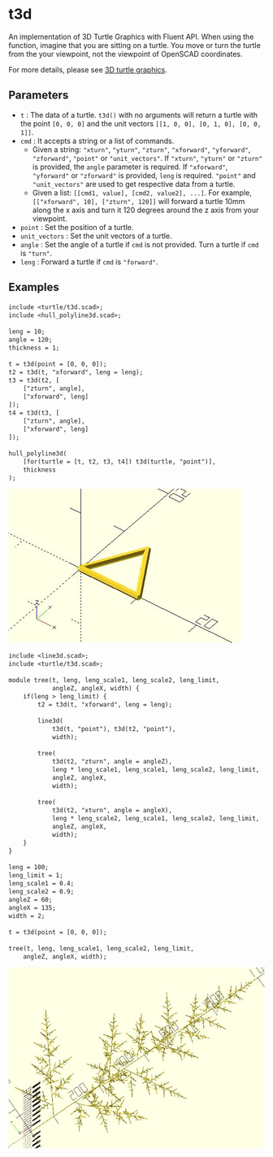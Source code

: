 # t3d

An implementation of 3D Turtle Graphics with Fluent API. When using the function, imagine that you are sitting on a turtle. You move or turn the turtle from the your viewpoint, not the viewpoint of OpenSCAD coordinates. 

For more details, please see [3D turtle graphics](https://openhome.cc/eGossip/OpenSCAD/3DTurtleGraphics.html). 

## Parameters

- `t` : The data of a turtle. `t3d()` with no arguments will return a turtle with the point `[0, 0, 0]` and the unit vectors `[[1, 0, 0], [0, 1, 0], [0, 0, 1]]`.
- `cmd` : It accepts a string or a list of commands. 
    - Given a string: `"xturn"`, `"yturn"`, `"zturn"`, `"xforward"`, `"yforward"`, `"zforward"`, `"point"` or `"unit_vectors"`. If `"xturn"`, `"yturn"` or `"zturn"` is provided, the `angle` parameter is required. If `"xforward"`, `"yforward"` or `"zforward"` is provided, `leng` is required. `"point"` and `"unit_vectors"` are used to get respective data from a turtle.
    - Given a list: `[[cmd1, value], [cmd2, value2], ...]`. For example, `[["xforward", 10], ["zturn", 120]]` will forward a turtle 10mm along the x axis and turn it 120 degrees around the z axis from your viewpoint. 
- `point` : Set the position of a turtle.
- `unit_vectors` : Set the unit vectors of a turtle.
- `angle` : Set the angle of a turtle if `cmd` is not provided. Turn a turtle if `cmd` is `"turn"`. 
- `leng` : Forward a turtle if `cmd` is `"forward"`.

## Examples
	    
	include <turtle/t3d.scad>;
	include <hull_polyline3d.scad>;
	
	leng = 10;
	angle = 120;
	thickness = 1;
	
	t = t3d(point = [0, 0, 0]);
	t2 = t3d(t, "xforward", leng = leng);
    t3 = t3d(t2, [
        ["zturn", angle],
        ["xforward", leng]
    ]);
    t4 = t3d(t3, [
        ["zturn", angle],
        ["xforward", leng]
    ]);   
    
	hull_polyline3d(
        [for(turtle = [t, t2, t3, t4]) t3d(turtle, "point")],
	    thickness
	);

![t3d](images/lib2-t3d-1.JPG)
	
	include <line3d.scad>;
	include <turtle/t3d.scad>;

	module tree(t, leng, leng_scale1, leng_scale2, leng_limit, 
				angleZ, angleX, width) {
		if(leng > leng_limit) {
			t2 = t3d(t, "xforward", leng = leng);

			line3d(
				t3d(t, "point"), t3d(t2, "point"), 
				width);

			tree(
				t3d(t2, "zturn", angle = angleZ),
				leng * leng_scale1, leng_scale1, leng_scale2, leng_limit, 
				angleZ, angleX, 
				width);

			tree(
				t3d(t2, "xturn", angle = angleX), 
				leng * leng_scale2, leng_scale1, leng_scale2, leng_limit, 
				angleZ, angleX, 
				width);
		}    
	}

	leng = 100;
	leng_limit = 1;
	leng_scale1 = 0.4;
	leng_scale2 = 0.9;
	angleZ = 60;
	angleX = 135;
	width = 2;

	t = t3d(point = [0, 0, 0]);

	tree(t, leng, leng_scale1, leng_scale2, leng_limit, 
		angleZ, angleX, width);

![t2d](images/lib2-t3d-2.JPG)
